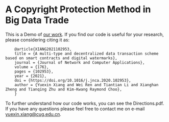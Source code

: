 # A Copyright Protection Method in Big Data Trade
This is a Demo of [our work](https://www.sciencedirect.com/science/article/abs/pii/S1084804520304057). If you find our code is useful for your research, please considering citing it as:

        @article{XIANG2021102953,
        title = {A multi-type and decentralized data transaction scheme based on smart contracts and digital watermarks},
        journal = {Journal of Network and Computer Applications},
        volume = {176},
        pages = {102953},
        year = {2021},
        doi = {https://doi.org/10.1016/j.jnca.2020.102953},
        author = {Yuexin Xiang and Wei Ren and Tiantian Li and Xianghan Zheng and Tianqing Zhu and Kim-Kwang Raymond Choo},
        }

To further understand how our code works, you can see the Directions.pdf. If you have any questions please feel free to contact me on e-mail yuexin.xiang@cug.edu.cn.
